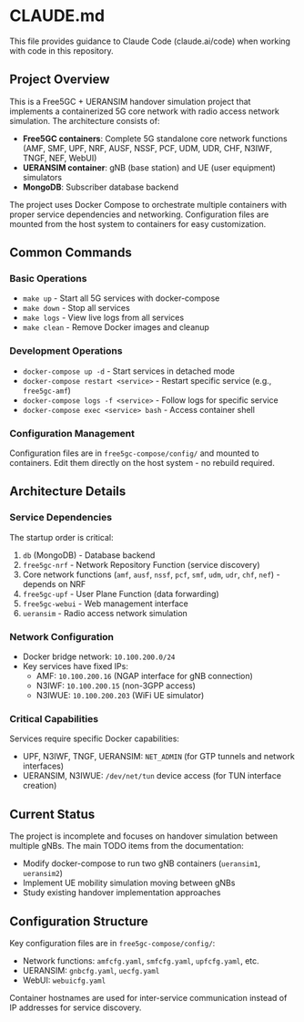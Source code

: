 # CLAUDE.md

This file provides guidance to Claude Code (claude.ai/code) when working with code in this repository.

## Project Overview

This is a Free5GC + UERANSIM handover simulation project that implements a containerized 5G core network with radio access network simulation. The architecture consists of:

- **Free5GC containers**: Complete 5G standalone core network functions (AMF, SMF, UPF, NRF, AUSF, NSSF, PCF, UDM, UDR, CHF, N3IWF, TNGF, NEF, WebUI)
- **UERANSIM container**: gNB (base station) and UE (user equipment) simulators
- **MongoDB**: Subscriber database backend

The project uses Docker Compose to orchestrate multiple containers with proper service dependencies and networking. Configuration files are mounted from the host system to containers for easy customization.

## Common Commands

### Basic Operations
- `make up` - Start all 5G services with docker-compose
- `make down` - Stop all services
- `make logs` - View live logs from all services
- `make clean` - Remove Docker images and cleanup

### Development Operations
- `docker-compose up -d` - Start services in detached mode
- `docker-compose restart <service>` - Restart specific service (e.g., `free5gc-amf`)
- `docker-compose logs -f <service>` - Follow logs for specific service
- `docker-compose exec <service> bash` - Access container shell

### Configuration Management
Configuration files are in `free5gc-compose/config/` and mounted to containers. Edit them directly on the host system - no rebuild required.

## Architecture Details

### Service Dependencies
The startup order is critical:
1. `db` (MongoDB) - Database backend
2. `free5gc-nrf` - Network Repository Function (service discovery)
3. Core network functions (`amf`, `ausf`, `nssf`, `pcf`, `smf`, `udm`, `udr`, `chf`, `nef`) - depends on NRF
4. `free5gc-upf` - User Plane Function (data forwarding)
5. `free5gc-webui` - Web management interface
6. `ueransim` - Radio access network simulation

### Network Configuration
- Docker bridge network: `10.100.200.0/24`
- Key services have fixed IPs:
  - AMF: `10.100.200.16` (NGAP interface for gNB connection)
  - N3IWF: `10.100.200.15` (non-3GPP access)
  - N3IWUE: `10.100.200.203` (WiFi UE simulator)

### Critical Capabilities
Services require specific Docker capabilities:
- UPF, N3IWF, TNGF, UERANSIM: `NET_ADMIN` (for GTP tunnels and network interfaces)
- UERANSIM, N3IWUE: `/dev/net/tun` device access (for TUN interface creation)

## Current Status

The project is incomplete and focuses on handover simulation between multiple gNBs. The main TODO items from the documentation:
- Modify docker-compose to run two gNB containers (`ueransim1`, `ueransim2`)
- Implement UE mobility simulation moving between gNBs
- Study existing handover implementation approaches

## Configuration Structure

Key configuration files are in `free5gc-compose/config/`:
- Network functions: `amfcfg.yaml`, `smfcfg.yaml`, `upfcfg.yaml`, etc.
- UERANSIM: `gnbcfg.yaml`, `uecfg.yaml`
- WebUI: `webuicfg.yaml`

Container hostnames are used for inter-service communication instead of IP addresses for service discovery.
